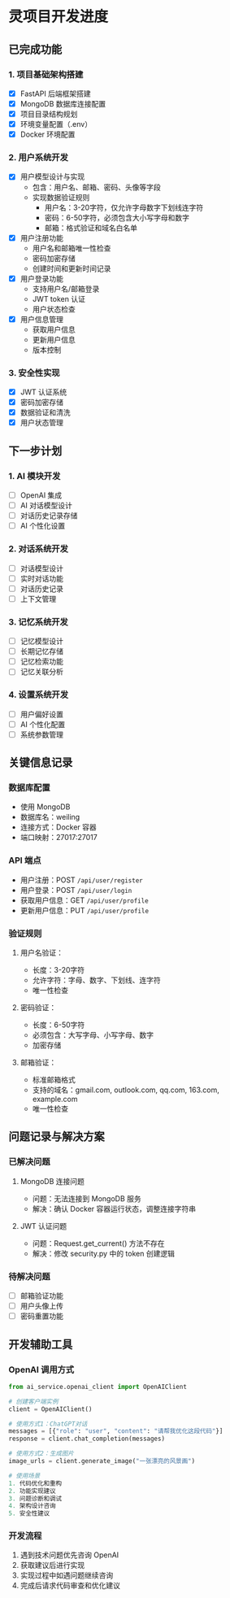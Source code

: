 # 灵项目开发进度

## 已完成功能

### 1. 项目基础架构搭建
- [x] FastAPI 后端框架搭建
- [x] MongoDB 数据库连接配置
- [x] 项目目录结构规划
- [x] 环境变量配置（.env）
- [x] Docker 环境配置

### 2. 用户系统开发
- [x] 用户模型设计与实现
  - 包含：用户名、邮箱、密码、头像等字段
  - 实现数据验证规则
    - 用户名：3-20字符，仅允许字母数字下划线连字符
    - 密码：6-50字符，必须包含大小写字母和数字
    - 邮箱：格式验证和域名白名单
- [x] 用户注册功能
  - 用户名和邮箱唯一性检查
  - 密码加密存储
  - 创建时间和更新时间记录
- [x] 用户登录功能
  - 支持用户名/邮箱登录
  - JWT token 认证
  - 用户状态检查
- [x] 用户信息管理
  - 获取用户信息
  - 更新用户信息
  - 版本控制

### 3. 安全性实现
- [x] JWT 认证系统
- [x] 密码加密存储
- [x] 数据验证和清洗
- [x] 用户状态管理

## 下一步计划

### 1. AI 模块开发
- [ ] OpenAI 集成
- [ ] AI 对话模型设计
- [ ] 对话历史记录存储
- [ ] AI 个性化设置

### 2. 对话系统开发
- [ ] 对话模型设计
- [ ] 实时对话功能
- [ ] 对话历史记录
- [ ] 上下文管理

### 3. 记忆系统开发
- [ ] 记忆模型设计
- [ ] 长期记忆存储
- [ ] 记忆检索功能
- [ ] 记忆关联分析

### 4. 设置系统开发
- [ ] 用户偏好设置
- [ ] AI 个性化配置
- [ ] 系统参数管理

## 关键信息记录

### 数据库配置
- 使用 MongoDB
- 数据库名：weiling
- 连接方式：Docker 容器
- 端口映射：27017:27017

### API 端点
- 用户注册：POST `/api/user/register`
- 用户登录：POST `/api/user/login`
- 获取用户信息：GET `/api/user/profile`
- 更新用户信息：PUT `/api/user/profile`

### 验证规则
1. 用户名验证：
   - 长度：3-20字符
   - 允许字符：字母、数字、下划线、连字符
   - 唯一性检查

2. 密码验证：
   - 长度：6-50字符
   - 必须包含：大写字母、小写字母、数字
   - 加密存储

3. 邮箱验证：
   - 标准邮箱格式
   - 支持的域名：gmail.com, outlook.com, qq.com, 163.com, example.com
   - 唯一性检查

## 问题记录与解决方案

### 已解决问题
1. MongoDB 连接问题
   - 问题：无法连接到 MongoDB 服务
   - 解决：确认 Docker 容器运行状态，调整连接字符串

2. JWT 认证问题
   - 问题：Request.get_current() 方法不存在
   - 解决：修改 security.py 中的 token 创建逻辑

### 待解决问题
- [ ] 邮箱验证功能
- [ ] 用户头像上传
- [ ] 密码重置功能 

## 开发辅助工具

### OpenAI 调用方式
```python
from ai_service.openai_client import OpenAIClient

# 创建客户端实例
client = OpenAIClient()

# 使用方式1：ChatGPT对话
messages = [{"role": "user", "content": "请帮我优化这段代码"}]
response = client.chat_completion(messages)

# 使用方式2：生成图片
image_urls = client.generate_image("一张漂亮的风景画")

# 使用场景
1. 代码优化和重构
2. 功能实现建议
3. 问题诊断和调试
4. 架构设计咨询
5. 安全性建议
```

### 开发流程
1. 遇到技术问题优先咨询 OpenAI
2. 获取建议后进行实现
3. 实现过程中如遇问题继续咨询
4. 完成后请求代码审查和优化建议 
